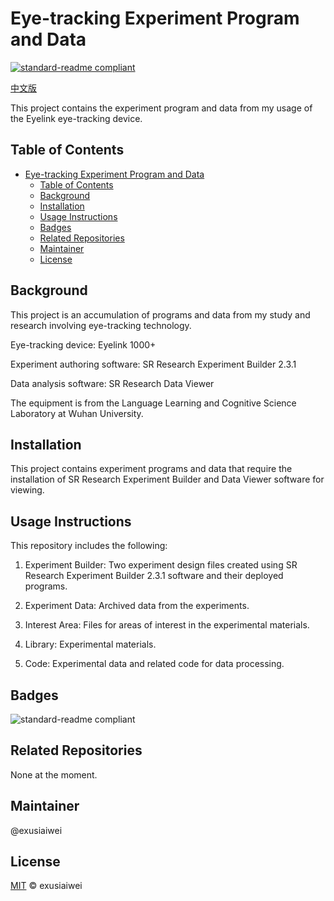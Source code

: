 # Eye-tracking Experiment Program and Data

[![standard-readme compliant](https://img.shields.io/badge/readme%20style-standard-brightgreen.svg?style=flat-square)](https://github.com/RichardLitt/standard-readme)

[中文版](https://github.com/exusiaiwei/EyeTracking-Experiment-WZC/blob/main/readme_zh.md)

This project contains the experiment program and data from my usage of the Eyelink eye-tracking device.

## Table of Contents

- [Eye-tracking Experiment Program and Data](#eye-tracking-experiment-program-and-data)
  - [Table of Contents](#table-of-contents)
  - [Background](#background)
  - [Installation](#installation)
  - [Usage Instructions](#usage-instructions)
  - [Badges](#badges)
  - [Related Repositories](#related-repositories)
  - [Maintainer](#maintainer)
  - [License](#license)

## Background

This project is an accumulation of programs and data from my study and research involving eye-tracking technology.

Eye-tracking device: Eyelink 1000+

Experiment authoring software: SR Research Experiment Builder 2.3.1

Data analysis software: SR Research Data Viewer

The equipment is from the Language Learning and Cognitive Science Laboratory at Wuhan University.

## Installation

This project contains experiment programs and data that require the installation of SR Research Experiment Builder and Data Viewer software for viewing.

## Usage Instructions

This repository includes the following:

1. Experiment Builder: Two experiment design files created using SR Research Experiment Builder 2.3.1 software and their deployed programs.

2. Experiment Data: Archived data from the experiments.

3. Interest Area: Files for areas of interest in the experimental materials.

4. Library: Experimental materials.

5. Code: Experimental data and related code for data processing.

## Badges

![standard-readme compliant](https://img.shields.io/badge/readme%20style-standard-brightgreen.svg?style=flat-square)

## Related Repositories

None at the moment.

## Maintainer

@exusiaiwei

## License

[MIT](LICENSE) © exusiaiwei
